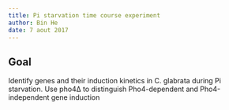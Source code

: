 ```yaml
---
title: Pi starvation time course experiment
author: Bin He
date: 7 aout 2017 
---
```


## Goal

Identify genes and their induction kinetics in C. glabrata during Pi starvation. Use pho4∆ to distinguish Pho4-dependent and Pho4-independent gene induction
